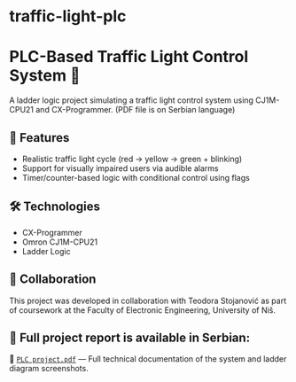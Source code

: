 # traffic-light-plc
# PLC-Based Traffic Light Control System 🚦

A ladder logic project simulating a traffic light control system using CJ1M-CPU21 and CX-Programmer.
(PDF file is on Serbian language)

## 📌 Features
- Realistic traffic light cycle (red → yellow → green + blinking)
- Support for visually impaired users via audible alarms
- Timer/counter-based logic with conditional control using flags

## 🛠 Technologies
- CX-Programmer
- Omron CJ1M-CPU21
- Ladder Logic

## 🤝 Collaboration
This project was developed in collaboration with Teodora Stojanović as part of coursework at the Faculty of Electronic Engineering, University of Niš.

## 📄 Full project report is available in **Serbian**: 
📁 [`PLC project.pdf`](./PLC%20project.pdf) — Full technical documentation of the system and ladder diagram screenshots.
